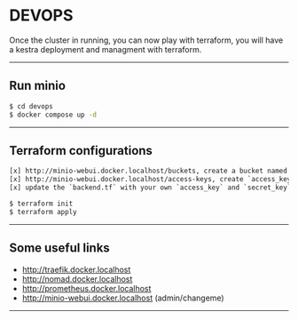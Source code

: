 # DEVOPS

Once the cluster in running, you can now play with terraform, you will have a kestra deployment and managment with terraform.

---

## Run minio

```sh
$ cd devops
$ docker compose up -d
```

---

## Terraform configurations

```txt
[x] http://minio-webui.docker.localhost/buckets, create a bucket named `devops-terraform`
[x] http://minio-webui.docker.localhost/access-keys, create `access_key` and `secret_key`, in `read/write`
[x] update the `backend.tf` with your own `access_key` and `secret_key`
```

```sh
$ terraform init
$ terraform apply
```

---

## Some useful links

* http://traefik.docker.localhost
* http://nomad.docker.localhost
* http://prometheus.docker.localhost
* http://minio-webui.docker.localhost (admin/changeme)

---
